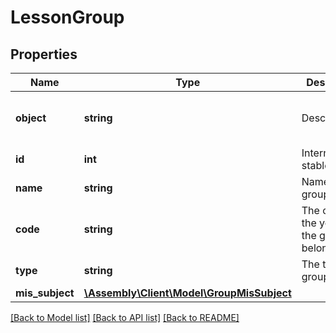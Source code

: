 # LessonGroup

## Properties
Name | Type | Description | Notes
------------ | ------------- | ------------- | -------------
**object** | **string** | Descriminator | [optional] [default to 'group']
**id** | **int** | Internal stable ID | [optional] 
**name** | **string** | Name of the group | [optional] 
**code** | **string** | The code of the year that the group belongs to | [optional] 
**type** | **string** | The type of group | [optional] 
**mis_subject** | [**\Assembly\Client\Model\GroupMisSubject**](GroupMisSubject.md) |  | [optional] 

[[Back to Model list]](../README.md#documentation-for-models) [[Back to API list]](../README.md#documentation-for-api-endpoints) [[Back to README]](../README.md)


